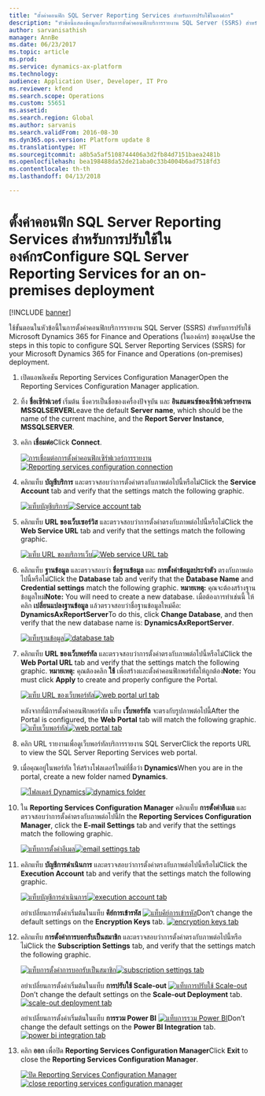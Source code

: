 ```yaml
---
title: "ตั้งค่าคอนฟิก SQL Server Reporting Services สำหรับการปรับใช้ในองค์กร"
description: "หัวข้อนี้แสดงข้อมูลเกี่ยวกับการตั้งค่าคอนฟิกบริการรายงาน SQL Server (SSRS) สำหรับการปรับใช้ในองค์กร"
author: sarvanisathish
manager: AnnBe
ms.date: 06/23/2017
ms.topic: article
ms.prod: 
ms.service: dynamics-ax-platform
ms.technology: 
audience: Application User, Developer, IT Pro
ms.reviewer: kfend
ms.search.scope: Operations
ms.custom: 55651
ms.assetid: 
ms.search.region: Global
ms.author: sarvanis
ms.search.validFrom: 2016-08-30
ms.dyn365.ops.version: Platform update 8
ms.translationtype: HT
ms.sourcegitcommit: a8b5a5af5108744406a3d2fb84d7151baea2481b
ms.openlocfilehash: bea198488da52de21aba0c33b4004b6ad7518fd3
ms.contentlocale: th-th
ms.lasthandoff: 04/13/2018

---
```

# <a name="configure-sql-server-reporting-services-for-an-on-premises-deployment"></a><span data-ttu-id="c7c4c-103">ตั้งค่าคอนฟิก SQL Server Reporting Services สำหรับการปรับใช้ในองค์กร</span><span class="sxs-lookup"><span data-stu-id="c7c4c-103">Configure SQL Server Reporting Services for an on-premises deployment</span></span>

[!INCLUDE [banner](../includes/banner.md)]

<span data-ttu-id="c7c4c-104">ใช้ขั้นตอนในหัวข้อนี้ในการตั้งค่าคอนฟิกบริการรายงาน SQL Server (SSRS) สำหรับการปรับใช้ Microsoft Dynamics 365 for Finance and Operations (ในองค์กร) ของคุณ</span><span class="sxs-lookup"><span data-stu-id="c7c4c-104">Use the steps in this topic to configure SQL Server Reporting Services (SSRS) for your Microsoft Dynamics 365 for Finance and Operations (on-premises) deployment.</span></span>

1. <span data-ttu-id="c7c4c-105">เปิดแอพลิเคชัน Reporting Services Configuration Manager</span><span class="sxs-lookup"><span data-stu-id="c7c4c-105">Open the Reporting Services Configuration Manager application.</span></span>
2. <span data-ttu-id="c7c4c-106">ทิ้ง **ชื่อเซิร์ฟเวอร์** เริ่มต้น ซึ่งควรเป็นชื่อของเครื่องปัจจุบัน และ **อินสแตนซ์ของเซิร์ฟเวอร์รายงาน** **MSSQLSERVER**</span><span class="sxs-lookup"><span data-stu-id="c7c4c-106">Leave the default **Server name**, which should be the name of the current machine, and the **Report Server Instance**, **MSSQLSERVER**.</span></span> 
3. <span data-ttu-id="c7c4c-107">คลิก **เชื่อมต่อ**</span><span class="sxs-lookup"><span data-stu-id="c7c4c-107">Click **Connect**.</span></span>
   
   <span data-ttu-id="c7c4c-108">[![การเชื่อมต่อการตั้งค่าคอนฟิกเซิร์ฟเวอร์การรายงาน](./media/ssrs-config-manager-01.png)](./media/ssrs-config-manager-01.png)</span><span class="sxs-lookup"><span data-stu-id="c7c4c-108">[![Reporting services configuration connection](./media/ssrs-config-manager-01.png)](./media/ssrs-config-manager-01.png)</span></span>
   
4. <span data-ttu-id="c7c4c-109">คลิกแท็บ **บัญชีบริการ** และตรวจสอบว่าการตั้งค่าตรงกับภาพต่อไปนี้หรือไม่</span><span class="sxs-lookup"><span data-stu-id="c7c4c-109">Click the **Service Account** tab and verify that the settings match the following graphic.</span></span>

    <span data-ttu-id="c7c4c-110">[![แท็บบัญชีบริการ](./media/ssrs-config-manager-02.png)](./media/ssrs-config-manager-02.png)</span><span class="sxs-lookup"><span data-stu-id="c7c4c-110">[![Service account tab](./media/ssrs-config-manager-02.png)](./media/ssrs-config-manager-02.png)</span></span>
    
5. <span data-ttu-id="c7c4c-111">คลิกแท็บ **URL ของเว็บเซอร์วิส** และตรวจสอบว่าการตั้งค่าตรงกับภาพต่อไปนี้หรือไม่</span><span class="sxs-lookup"><span data-stu-id="c7c4c-111">Click the **Web Service URL** tab and verify that the settings match the following graphic.</span></span> 

    <span data-ttu-id="c7c4c-112">[![แท็บ URL ของบริการเว็บ](./media/ssrs-config-manager-03.png)](./media/ssrs-config-manager-03.png)</span><span class="sxs-lookup"><span data-stu-id="c7c4c-112">[![Web service URL tab](./media/ssrs-config-manager-03.png)](./media/ssrs-config-manager-03.png)</span></span> 
    
6. <span data-ttu-id="c7c4c-113">คลิกแท็บ **ฐานข้อมูล** และตรวจสอบว่า **ชื่อฐานข้อมูล** และ **การตั้งค่าข้อมูลประจำตัว** ตรงกับภาพต่อไปนี้หรือไม่</span><span class="sxs-lookup"><span data-stu-id="c7c4c-113">Click the **Database** tab and verify that the **Database Name** and **Credential settings** match the following graphic.</span></span> <span data-ttu-id="c7c4c-114">**หมายเหตุ:** คุณจะต้องสร้างฐานข้อมูลใหม่</span><span class="sxs-lookup"><span data-stu-id="c7c4c-114">**Note:** You will need to create a new database.</span></span> <span data-ttu-id="c7c4c-115">เมื่อต้องการทำเช่นนี้ ให้คลิก **เปลี่ยนแปลงฐานข้อมูล** แล้วตรวจสอบว่าชื่อฐานข้อมูลใหม่คือ: **DynamicsAxReportServer**</span><span class="sxs-lookup"><span data-stu-id="c7c4c-115">To do this, click **Change Database**, and then verify that the new database name is: **DynamicsAxReportServer**.</span></span>

    <span data-ttu-id="c7c4c-116">[![แท็บฐานข้อมูล](./media/ssrs-config-manager-04.png)](./media/ssrs-config-manager-04.png)</span><span class="sxs-lookup"><span data-stu-id="c7c4c-116">[![database tab](./media/ssrs-config-manager-04.png)](./media/ssrs-config-manager-04.png)</span></span>
    
7. <span data-ttu-id="c7c4c-117">คลิกแท็บ **URL ของเว็บพอร์ทัล** และตรวจสอบว่าการตั้งค่าตรงกับภาพต่อไปนี้หรือไม่</span><span class="sxs-lookup"><span data-stu-id="c7c4c-117">Click the **Web Portal URL** tab and verify that the settings match the following graphic.</span></span> <span data-ttu-id="c7c4c-118">**หมายเหตุ:** คุณต้องคลิก **ใช้** เพื่อสร้างและตั้งค่าคอนฟิกพอร์ทัลให้ถูกต้อง</span><span class="sxs-lookup"><span data-stu-id="c7c4c-118">**Note:** You must click **Apply** to create and properly configure the Portal.</span></span>

    <span data-ttu-id="c7c4c-119">[![แท็บ URL ของเว็บพอร์ทัล](./media/ssrs-config-manager-05.png)](./media/ssrs-config-manager-05.png)</span><span class="sxs-lookup"><span data-stu-id="c7c4c-119">[![web portal url tab](./media/ssrs-config-manager-05.png)](./media/ssrs-config-manager-05.png)</span></span>
    
   <span data-ttu-id="c7c4c-120">หลังจากที่มีการตั้งค่าคอนฟิกพอร์ทัล แท็บ **เว็บพอร์ทัล** จะตรงกับรูปภาพต่อไปนี้</span><span class="sxs-lookup"><span data-stu-id="c7c4c-120">After the Portal is configured, the **Web Portal** tab will match the following graphic.</span></span>
    <span data-ttu-id="c7c4c-121">[![แท็บเว็บพอร์ทัล](./media/ssrs-config-manager-06.png)](./media/ssrs-config-manager-06.png)</span><span class="sxs-lookup"><span data-stu-id="c7c4c-121">[![web portal tab](./media/ssrs-config-manager-06.png)](./media/ssrs-config-manager-06.png)</span></span>
    
8. <span data-ttu-id="c7c4c-122">คลิก URL รายงานเพื่อดูเว็บพอร์ทัลบริการรายงาน SQL Server</span><span class="sxs-lookup"><span data-stu-id="c7c4c-122">Click the reports URL to view the SQL Server Reporting Services web portal.</span></span> 
9. <span data-ttu-id="c7c4c-123">เมื่อคุณอยู่ในพอร์ทัล ให้สร้างโฟลเดอร์ใหม่ที่ชื่อว่า **Dynamics**</span><span class="sxs-lookup"><span data-stu-id="c7c4c-123">When you are in the portal, create a new folder named **Dynamics**.</span></span>

   <span data-ttu-id="c7c4c-124">[![โฟลเดอร์ Dynamics](./media/ssrs-config-manager-07.png)](./media/ssrs-config-manager-07.png)</span><span class="sxs-lookup"><span data-stu-id="c7c4c-124">[![dynamics folder](./media/ssrs-config-manager-07.png)](./media/ssrs-config-manager-07.png)</span></span>
    
10. <span data-ttu-id="c7c4c-125">ใน **Reporting Services Configuration Manager** คลิกแท็บ **การตั้งค่าอีเมล** และตรวจสอบว่าการตั้งค่าตรงกับภาพต่อไปนี้</span><span class="sxs-lookup"><span data-stu-id="c7c4c-125">In the **Reporting Services Configuration Manager**, click the **E-mail Settings** tab and verify that the settings match the following graphic.</span></span>

    <span data-ttu-id="c7c4c-126">[![แท็บการตั้งค่าอีเมล](./media/ssrs-config-manager-08.png)](./media/ssrs-config-manager-08.png)</span><span class="sxs-lookup"><span data-stu-id="c7c4c-126">[![email settings tab](./media/ssrs-config-manager-08.png)](./media/ssrs-config-manager-08.png)</span></span>
    
11. <span data-ttu-id="c7c4c-127">คลิกแท็บ **บัญชีการดำเนินการ** และตรวจสอบว่าการตั้งค่าตรงกับภาพต่อไปนี้หรือไม่</span><span class="sxs-lookup"><span data-stu-id="c7c4c-127">Click the **Execution Account** tab and verify that the settings match the following graphic.</span></span>

    <span data-ttu-id="c7c4c-128">[![แท็บบัญชีการดำเนินการ](./media/ssrs-config-manager-09.png)](./media/ssrs-config-manager-09.png)</span><span class="sxs-lookup"><span data-stu-id="c7c4c-128">[![execution account tab](./media/ssrs-config-manager-09.png)](./media/ssrs-config-manager-09.png)</span></span>
    
    <span data-ttu-id="c7c4c-129">อย่าเปลี่ยนการตั้งค่าเริ่มต้นในแท็บ **คีย์การเข้ารหัส** [![แท็บคีย์การเข้ารหัส](./media/ssrs-config-manager-10.png)](./media/ssrs-config-manager-10.png)</span><span class="sxs-lookup"><span data-stu-id="c7c4c-129">Don’t change the default settings on the **Encryption Keys** tab. [![encryption keys tab](./media/ssrs-config-manager-10.png)](./media/ssrs-config-manager-10.png)</span></span>
    
12. <span data-ttu-id="c7c4c-130">คลิกแท็บ **การตั้งค่าการบอกรับเป็นสมาชิก** และตรวจสอบว่าการตั้งค่าตรงกับภาพต่อไปนี้หรือไม่</span><span class="sxs-lookup"><span data-stu-id="c7c4c-130">Click the **Subscription Settings** tab, and verify that the settings match the following graphic.</span></span>

    <span data-ttu-id="c7c4c-131">[![แท็บการตั้งค่าการบอกรับเป็นสมาชิก](./media/ssrs-config-manager-11.png)](./media/ssrs-config-manager-11.png)</span><span class="sxs-lookup"><span data-stu-id="c7c4c-131">[![subscription settings tab](./media/ssrs-config-manager-11.png)](./media/ssrs-config-manager-11.png)</span></span>
    
    <span data-ttu-id="c7c4c-132">อย่าเปลี่ยนการตั้งค่าเริ่มต้นในแท็บ **การปรับใช้ Scale-out** [![แท็บการปรับใช้ Scale-out](./media/ssrs-config-manager-12.png)](./media/ssrs-config-manager-12.png)</span><span class="sxs-lookup"><span data-stu-id="c7c4c-132">Don’t change the default settings on the **Scale-out Deployment** tab. [![scale-out deployment tab](./media/ssrs-config-manager-12.png)](./media/ssrs-config-manager-12.png)</span></span>
    
    <span data-ttu-id="c7c4c-133">อย่าเปลี่ยนการตั้งค่าเริ่มต้นในแท็บ **การรวม Power BI** [![แท็บการรวม Power BI](./media/ssrs-config-manager-13.png)](./media/ssrs-config-manager-13.png)</span><span class="sxs-lookup"><span data-stu-id="c7c4c-133">Don’t change the default settings on the **Power BI Integration** tab. [![power bi integration tab](./media/ssrs-config-manager-13.png)](./media/ssrs-config-manager-13.png)</span></span> 
    
13. <span data-ttu-id="c7c4c-134">คลิก **ออก** เพื่อปิด **Reporting Services Configuration Manager**</span><span class="sxs-lookup"><span data-stu-id="c7c4c-134">Click **Exit** to close the **Reporting Services Configuration Manager**.</span></span>

    <span data-ttu-id="c7c4c-135">[![ปิด Reporting Services Configuration Manager](./media/ssrs-config-manager-14.png)](./media/ssrs-config-manager-14.png)</span><span class="sxs-lookup"><span data-stu-id="c7c4c-135">[![close reporting services configuration manager](./media/ssrs-config-manager-14.png)](./media/ssrs-config-manager-14.png)</span></span>
    


